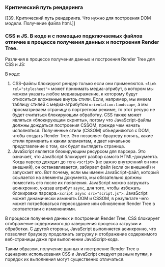### Критический путь рендеринга
[[39. Критический путь рендеринга. Что нужно для построения DOM модели. Получение файла html.]]

### CSS и JS. В коде и с помощью подключаемых файлов отличие в процессе получения данных и построения Render Tree.
Различия в процессе получения данных и построения Render Tree для CSS и JS:

В коде:
1. CSS-файлы блокируют рендер только если они применяются. `<link rel="stylesheet">` может принимать медиа-атрибут, в котором мы можем указать любое медиавыражение, к которому будут относиться вложенные внутрь стили. Если, например, мы имеем таблицу стилей с медиа-атрибутом `orientation:landscape`, а мы просматриваем страницу в портретном режиме, то этот ресурс не будет считаться блокирующим обработку. CSS также может являться «блокирующим скрипты», потому что JavaScript-файлы должны дождаться построения CSSOM, прежде чем начать исполняться. Полученные стили (CSSOM) объединяются с DOM, чтобы создать Render Tree. Это позволяет браузеру понять, какие стили применить к каким элементам, и дает начальное представление о том, как будет выглядеть страница.
2. JavaScript является блокирующим ресурсом для парсера. Это означает, что JavaScript блокирует разбор самого HTML-документа. Когда парсер доходит до тега `<script>` (не важно внутренний он или внешний), он останавливается, забирает файл (если он внешний) и запускает его. Вот почему, если мы имеем JavaScript-файл, который ссылается на элементы документа, мы обязательно должны поместить его после их появления. JavaScript можно загружать асинхронно, указав атрибут `async`, для того, чтобы избежать блокировки парсера.```<script async src="script.js">```. JavaScript может динамически изменять DOM и CSSOM, в результате чего может потребоваться пересоздание или обновление Render Tree в соответствии с изменениями.

В процессе получения данных и построения Render Tree, CSS блокирует отображение содержимого до завершения процесса загрузки и обработки. С другой стороны, JavaScript выполняется асинхронно, что позволяет браузеру продолжать загрузку и отображение содержимого веб-страницы даже при выполнении JavaScript-кода.

Таким образом, получение данных и построение Render Tree в сценариях использования CSS и JavaScript следуют разным путям, и порядок их выполнения могут существенно отличаться.